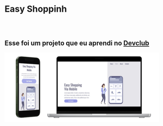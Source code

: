<h1>Easy Shoppinh</h1>
<br>
<br>
<h2>Esse foi um projeto que eu aprendi no <a href="http://rodolfomori.com.br/devclup">Devclub</a></h2>

<img src="https://github.com/paulosadev/Easy-Shopping/blob/main/assets/Fundo%20Mockup.jpg?raw=true" alt="fundo-mockup">
